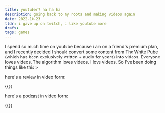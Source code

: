 ```yaml
---
title: youtuber? ha ha ha
description: going back to my roots and making videos again
date: 2022-10-23
tldr: i gave up on twitch, i like youtube more
draft: 
tags: games
---
```


I spend so much time on youtube because i am on a friend's premium plan, and I recently decided I should convert some content from The White Pube (which has been exclusively written + audio for years) into videos. Everyone loves videos. The algorithm loves videos. I love videos. So I've been doing things like this > 

here's a review in video form:

{{<youtube NlwJWXBhZWA>}}

here's a podcast in video form: 

{{<youtube odkBXwnsfl4>}}

